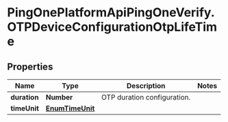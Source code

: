 # PingOnePlatformApiPingOneVerify.OTPDeviceConfigurationOtpLifeTime

## Properties

Name | Type | Description | Notes
------------ | ------------- | ------------- | -------------
**duration** | **Number** | OTP duration configuration. | 
**timeUnit** | [**EnumTimeUnit**](EnumTimeUnit.md) |  | 


